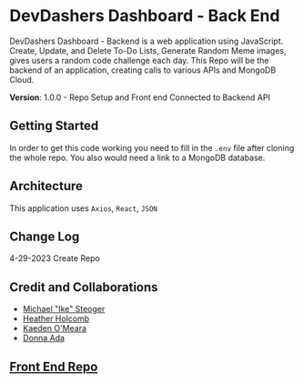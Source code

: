 # DevDashers Dashboard - Back End

 DevDashers Dashboard - Backend is a web application using JavaScript. Create, Update, and Delete To-Do Lists, Generate Random Meme images, gives users a random code challenge each day. This Repo will be the backend of an application, creating calls to various APIs and MongoDB Cloud.

**Version**: 1.0.0 - Repo Setup and Front end Connected to Backend API

## Getting Started

In order to get this code working you need to fill in the `.env` file after cloning the whole repo. You also would need a link to a MongoDB database.

## Architecture

This application uses `Axios`, `React`, `JSON`

## Change Log

4-29-2023 Create Repo

## Credit and Collaborations

- [Michael "Ike" Steoger](https://github.com/IkeSteoger)  
- [Heather Holcomb](https://github.com/holcombheather)  
- [Kaeden O'Meara](https://github.com/KaedenOC)  
- [Donna Ada](https://github.com/donnaada)

## [Front End Repo](https://github.com/DevDashers/dashboard-frontend)
